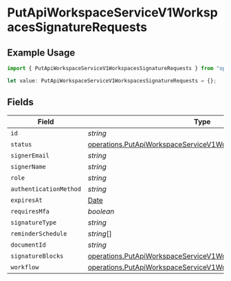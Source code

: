 # PutApiWorkspaceServiceV1WorkspacesSignatureRequests

## Example Usage

```typescript
import { PutApiWorkspaceServiceV1WorkspacesSignatureRequests } from "oppulence-backend-sdk/models/operations";

let value: PutApiWorkspaceServiceV1WorkspacesSignatureRequests = {};
```

## Fields

| Field                                                                                                                                          | Type                                                                                                                                           | Required                                                                                                                                       | Description                                                                                                                                    |
| ---------------------------------------------------------------------------------------------------------------------------------------------- | ---------------------------------------------------------------------------------------------------------------------------------------------- | ---------------------------------------------------------------------------------------------------------------------------------------------- | ---------------------------------------------------------------------------------------------------------------------------------------------- |
| `id`                                                                                                                                           | *string*                                                                                                                                       | :heavy_minus_sign:                                                                                                                             | N/A                                                                                                                                            |
| `status`                                                                                                                                       | [operations.PutApiWorkspaceServiceV1WorkspacesWorkspacesStatus](../../models/operations/putapiworkspaceservicev1workspacesworkspacesstatus.md) | :heavy_minus_sign:                                                                                                                             | N/A                                                                                                                                            |
| `signerEmail`                                                                                                                                  | *string*                                                                                                                                       | :heavy_minus_sign:                                                                                                                             | N/A                                                                                                                                            |
| `signerName`                                                                                                                                   | *string*                                                                                                                                       | :heavy_minus_sign:                                                                                                                             | N/A                                                                                                                                            |
| `role`                                                                                                                                         | *string*                                                                                                                                       | :heavy_minus_sign:                                                                                                                             | N/A                                                                                                                                            |
| `authenticationMethod`                                                                                                                         | *string*                                                                                                                                       | :heavy_minus_sign:                                                                                                                             | N/A                                                                                                                                            |
| `expiresAt`                                                                                                                                    | [Date](https://developer.mozilla.org/en-US/docs/Web/JavaScript/Reference/Global_Objects/Date)                                                  | :heavy_minus_sign:                                                                                                                             | N/A                                                                                                                                            |
| `requiresMfa`                                                                                                                                  | *boolean*                                                                                                                                      | :heavy_minus_sign:                                                                                                                             | N/A                                                                                                                                            |
| `signatureType`                                                                                                                                | *string*                                                                                                                                       | :heavy_minus_sign:                                                                                                                             | N/A                                                                                                                                            |
| `reminderSchedule`                                                                                                                             | *string*[]                                                                                                                                     | :heavy_minus_sign:                                                                                                                             | N/A                                                                                                                                            |
| `documentId`                                                                                                                                   | *string*                                                                                                                                       | :heavy_minus_sign:                                                                                                                             | N/A                                                                                                                                            |
| `signatureBlocks`                                                                                                                              | [operations.PutApiWorkspaceServiceV1WorkspacesSignatureBlocks](../../models/operations/putapiworkspaceservicev1workspacessignatureblocks.md)[] | :heavy_minus_sign:                                                                                                                             | N/A                                                                                                                                            |
| `workflow`                                                                                                                                     | [operations.PutApiWorkspaceServiceV1WorkspacesWorkflow](../../models/operations/putapiworkspaceservicev1workspacesworkflow.md)                 | :heavy_minus_sign:                                                                                                                             | N/A                                                                                                                                            |